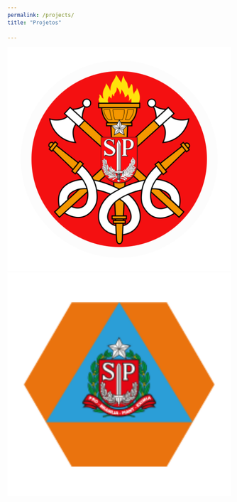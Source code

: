 ```yaml
---
permalink: /projects/
title: "Projetos"

---
```




<div class="col-xs-6 col-md-3">
    <a class="thumbnail" href="/bombeiro/">
        <img alt="..." src="https://raw.githubusercontent.com/michelmetran/sp_bombeiro/main/imgs/logo_bombeiros.png">
    </a>
</div>
<div class="col-xs-6 col-md-3">
    <a class="thumbnail" href="/defesacivil/">
        <img alt="..." src="https://raw.githubusercontent.com/michelmetran/sp_defesacivil/main/imgs/logo_defesacivil.png">
    </a>
</div>

